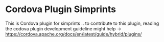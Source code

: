 Cordova Plugin Simprints
======

This is Cordova plugin for simprints .. to contribute to this plugin, reading the codova plugin development guideline might help -> https://cordova.apache.org/docs/en/latest/guide/hybrid/plugins/
